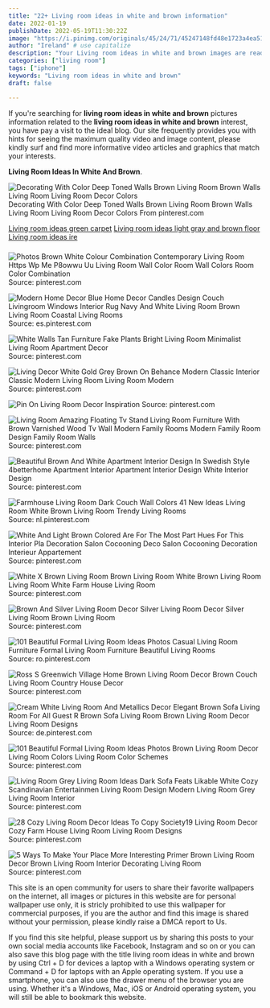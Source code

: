 ```yaml
---
title: "22+ Living room ideas in white and brown information"
date: 2022-01-19
publishDate: 2022-05-19T11:30:22Z
image: "https://i.pinimg.com/originals/45/24/71/45247148fd48e1723a4ea5173d26c34c.jpg"
author: "Ireland" # use capitalize
description: "Your Living room ideas in white and brown images are ready. Living room ideas in white and brown are a topic that is being searched for and liked by netizens now. You can Download the Living room ideas in white and brown files here. Download all free images."
categories: ["living room"]
tags: ["iphone"]
keywords: "Living room ideas in white and brown"
draft: false

---
```


If you're searching for **living room ideas in white and brown** pictures information related to the **living room ideas in white and brown** interest, you have pay a visit to the ideal  blog.  Our site frequently  provides you with  hints  for seeing  the maximum  quality video and image  content, please kindly surf and find more informative video articles and graphics  that match your interests.

**Living Room Ideas In White And Brown**. 

![Decorating With Color Deep Toned Walls Brown Living Room Brown Walls Living Room Living Room Decor Colors](https://i.pinimg.com/originals/f1/8f/ce/f18fce2ae19f799cd5efef5cf1202c41.jpg "Decorating With Color Deep Toned Walls Brown Living Room Brown Walls Living Room Living Room Decor Colors")
Decorating With Color Deep Toned Walls Brown Living Room Brown Walls Living Room Living Room Decor Colors From pinterest.com

[Living room ideas green carpet](/living-room-ideas-green-carpet/)
[Living room ideas light gray and brown floor](/living-room-ideas-light-gray-and-brown-floor/)
[Living room ideas ire](/living-room-ideas-ire/)



### 

 


![Photos Brown White Colour Combination Contemporary Living Room Https Wp Me P8owwu Uu Living Room Wall Color Room Wall Colors Room Color Combination](https://i.pinimg.com/originals/97/fb/2a/97fb2a77c899270346f15eada0f8e548.jpg "Photos Brown White Colour Combination Contemporary Living Room Https Wp Me P8owwu Uu Living Room Wall Color Room Wall Colors Room Color Combination")
Source: pinterest.com

 

![Modern Home Decor Blue Home Decor Candles Design Couch Livingroom Windows Interior Rug Navy And White Living Room Brown Living Room Coastal Living Rooms](https://i.pinimg.com/originals/d3/ba/40/d3ba404b7b602466d6be199a22f2ac0a.jpg "Modern Home Decor Blue Home Decor Candles Design Couch Livingroom Windows Interior Rug Navy And White Living Room Brown Living Room Coastal Living Rooms")
Source: es.pinterest.com

 

![White Walls Tan Furniture Fake Plants Bright Living Room Minimalist Living Room Apartment Decor](https://i.pinimg.com/originals/3e/5d/ca/3e5dca2467522b2dec066a50def8dcb4.jpg "White Walls Tan Furniture Fake Plants Bright Living Room Minimalist Living Room Apartment Decor")
Source: pinterest.com

 

![Living Decor White Gold Grey Brown On Behance Modern Classic Interior Classic Modern Living Room Living Room Modern](https://i.pinimg.com/originals/30/e3/85/30e385a8b5b5a16c0f9c914734f27c82.jpg "Living Decor White Gold Grey Brown On Behance Modern Classic Interior Classic Modern Living Room Living Room Modern")
Source: pinterest.com

 

![Pin On Living Room Decor Inspiration](https://i.pinimg.com/originals/a6/ef/6e/a6ef6e961cb4aec46ef4e03ea751fe1c.jpg "Pin On Living Room Decor Inspiration")
Source: pinterest.com

 

![Living Room Amazing Floating Tv Stand Living Room Furniture With Brown Varnished Wood Tv Wall Modern Family Rooms Modern Family Room Design Family Room Walls](https://i.pinimg.com/originals/ec/74/76/ec7476c5c470c095011816bc7856fda4.jpg "Living Room Amazing Floating Tv Stand Living Room Furniture With Brown Varnished Wood Tv Wall Modern Family Rooms Modern Family Room Design Family Room Walls")
Source: pinterest.com

 

![Beautiful Brown And White Apartment Interior Design In Swedish Style 4betterhome Apartment Interior Apartment Interior Design White Interior Design](https://i.pinimg.com/originals/fd/a3/86/fda38613f72f872ac441ec28d58bf37a.jpg "Beautiful Brown And White Apartment Interior Design In Swedish Style 4betterhome Apartment Interior Apartment Interior Design White Interior Design")
Source: pinterest.com

 

![Farmhouse Living Room Dark Couch Wall Colors 41 New Ideas Living Room White Brown Living Room Trendy Living Rooms](https://i.pinimg.com/474x/73/03/df/7303df71af8f03c729002b8f50782806.jpg "Farmhouse Living Room Dark Couch Wall Colors 41 New Ideas Living Room White Brown Living Room Trendy Living Rooms")
Source: nl.pinterest.com

 

![White And Light Brown Colored Are For The Most Part Hues For This Interior Pla Decoration Salon Cocooning Deco Salon Cocooning Decoration Interieur Appartement](https://i.pinimg.com/originals/49/28/93/49289353a023edb02ff983d0226322ec.jpg "White And Light Brown Colored Are For The Most Part Hues For This Interior Pla Decoration Salon Cocooning Deco Salon Cocooning Decoration Interieur Appartement")
Source: pinterest.com

 

![White X Brown Living Room Brown Living Room White Brown Living Room Living Room White Farm House Living Room](https://i.pinimg.com/736x/f7/65/02/f765028fb030ea151a7d769734756470.jpg "White X Brown Living Room Brown Living Room White Brown Living Room Living Room White Farm House Living Room")
Source: pinterest.com

 

![Brown And Silver Living Room Decor Silver Living Room Decor Silver Living Room Brown Living Room](https://i.pinimg.com/originals/ec/ef/45/ecef4544521ffcc9182dddf163cb98eb.jpg "Brown And Silver Living Room Decor Silver Living Room Decor Silver Living Room Brown Living Room")
Source: pinterest.com

 

![101 Beautiful Formal Living Room Ideas Photos Casual Living Room Furniture Formal Living Room Furniture Beautiful Living Rooms](https://i.pinimg.com/originals/98/25/86/982586108df8c94550ce86f80569be2d.jpg "101 Beautiful Formal Living Room Ideas Photos Casual Living Room Furniture Formal Living Room Furniture Beautiful Living Rooms")
Source: ro.pinterest.com

 

![Ross S Greenwich Village Home Brown Living Room Decor Brown Couch Living Room Country House Decor](https://i.pinimg.com/originals/66/fe/d7/66fed7763add0e0e8068024af3c0b94b.jpg "Ross S Greenwich Village Home Brown Living Room Decor Brown Couch Living Room Country House Decor")
Source: pinterest.com

 

![Cream White Living Room And Metallics Decor Elegant Brown Sofa Living Room For All Guest R Brown Sofa Living Room Brown Living Room Decor Living Room Designs](https://i.pinimg.com/originals/7d/ac/a8/7daca875d4c8a212764e373e1ea7c000.jpg "Cream White Living Room And Metallics Decor Elegant Brown Sofa Living Room For All Guest R Brown Sofa Living Room Brown Living Room Decor Living Room Designs")
Source: de.pinterest.com

 

![101 Beautiful Formal Living Room Ideas Photos Brown Living Room Decor Living Room Colors Living Room Color Schemes](https://i.pinimg.com/originals/cf/2f/3e/cf2f3e5ef47a025451c757de891653b7.jpg "101 Beautiful Formal Living Room Ideas Photos Brown Living Room Decor Living Room Colors Living Room Color Schemes")
Source: pinterest.com

 

![Living Room Grey Living Room Ideas Dark Sofa Feats Likable White Cozy Scandinavian Entertainmen Living Room Design Modern Living Room Grey Living Room Interior](https://i.pinimg.com/originals/b2/39/e4/b239e4e0efd1d9237f3572ad1966f713.jpg "Living Room Grey Living Room Ideas Dark Sofa Feats Likable White Cozy Scandinavian Entertainmen Living Room Design Modern Living Room Grey Living Room Interior")
Source: pinterest.com

 

![28 Cozy Living Room Decor Ideas To Copy Society19 Living Room Decor Cozy Farm House Living Room Living Room Designs](https://i.pinimg.com/564x/15/74/bb/1574bb77d477a4e9596d8e0814d71dd8.jpg "28 Cozy Living Room Decor Ideas To Copy Society19 Living Room Decor Cozy Farm House Living Room Living Room Designs")
Source: pinterest.com

 

![5 Ways To Make Your Place More Interesting Primer Brown Living Room Decor Brown Living Room Interior Decorating Living Room](https://i.pinimg.com/originals/45/24/71/45247148fd48e1723a4ea5173d26c34c.jpg "5 Ways To Make Your Place More Interesting Primer Brown Living Room Decor Brown Living Room Interior Decorating Living Room")
Source: pinterest.com

 

This site is an open community for users to share their favorite wallpapers on the internet, all images or pictures in this website are for personal wallpaper use only, it is stricly prohibited to use this wallpaper for commercial purposes, if you are the author and find this image is shared without your permission, please kindly raise a DMCA report to Us.

If you find this site helpful, please support us by sharing this posts to your own social media accounts like Facebook, Instagram and so on or you can also save this blog page with the title living room ideas in white and brown by using Ctrl + D for devices a laptop with a Windows operating system or Command + D for laptops with an Apple operating system. If you use a smartphone, you can also use the drawer menu of the browser you are using. Whether it's a Windows, Mac, iOS or Android operating system, you will still be able to bookmark this website.
